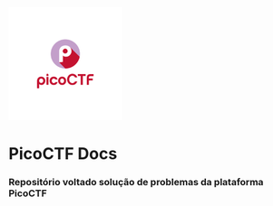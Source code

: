 <img src="imgs/PicoCTF_Logo.png" alt="PicoCTF_Logo" width="200" class=logo/>

# PicoCTF Docs

### Repositório voltado solução de problemas da plataforma PicoCTF

